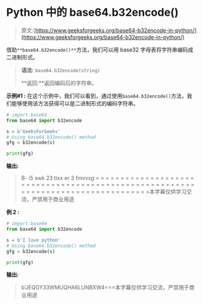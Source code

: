 # Python 中的 base64.b32encode()

> 原文:[https://www.geeksforgeeks.org/base64-b32encode-in-python/](https://www.geeksforgeeks.org/base64-b32encode-in-python/)

借助`**base64.b32encode()**`方法，我们可以用 base32 字母表将字符串编码成二进制形式。

> **语法:** `base64.b32encode(string)`
> 
> **返回:**返回编码后的字符串。

**示例#1 :**
在这个示例中，我们可以看到，通过使用`base64.b32encode()`方法，我们能够使用该方法获得可以是二进制形式的编码字符串。

```py
# import base64
from base64 import b32encode

s = b'GeeksForGeeks'
# Using base64.b32encode() method
gfg = b32encode(s)

print(gfg)
```

**输出:**

> B- i5 swk 23 tixx er 3 fmvvxg = = = = = = = = = = = = = = = = = = = = = = = = = = = = = = = = = = = = = = = = = = = = = = = = = = = = = = = = = = = = = = = = = = = = = = = = = = = = = = = = =本字幕仅供学习交流，严禁用于商业用途

**例 2 :**

```py
# import base64
from base64 import b32encode

s = b'I love python'
# Using base64.b32encode() method
gfg = b32encode(s)

print(gfg)
```

**输出:**

> b'JEQGY33WMUQHA6LUNBXW4===本字幕仅供学习交流，严禁用于商业用途